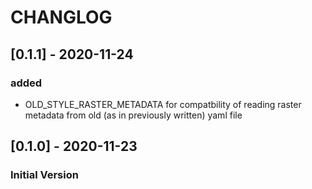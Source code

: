 # CHANGLOG

## [0.1.1] - 2020-11-24
### added
- OLD_STYLE_RASTER_METADATA for compatbility of reading raster metadata 
from old (as in previously written) yaml file

## [0.1.0] - 2020-11-23
### Initial Version
